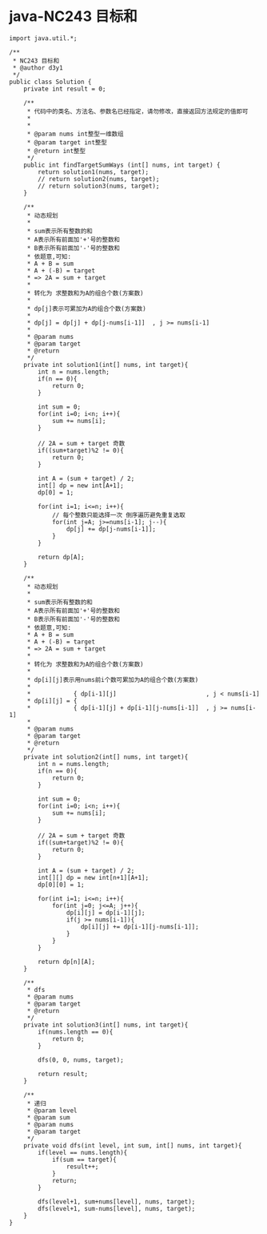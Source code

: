 # java-NC243 目标和


    import java.util.*;
    
    /**
     * NC243 目标和
     * @author d3y1
     */
    public class Solution {
        private int result = 0;
    
        /**
         * 代码中的类名、方法名、参数名已经指定，请勿修改，直接返回方法规定的值即可
         *
         *
         * @param nums int整型一维数组
         * @param target int整型
         * @return int整型
         */
        public int findTargetSumWays (int[] nums, int target) {
            return solution1(nums, target);
            // return solution2(nums, target);
            // return solution3(nums, target);
        }
    
        /**
         * 动态规划
         *
         * sum表示所有整数的和
         * A表示所有前面加'+'号的整数和
         * B表示所有前面加'-'号的整数和
         * 依题意,可知:
         * A + B = sum
         * A + (-B) = target
         * => 2A = sum + target
         *
         * 转化为 求整数和为A的组合个数(方案数)
         *
         * dp[j]表示可累加为A的组合个数(方案数)
         *
         * dp[j] = dp[j] + dp[j-nums[i-1]]  , j >= nums[i-1]
         *
         * @param nums
         * @param target
         * @return
         */
        private int solution1(int[] nums, int target){
            int n = nums.length;
            if(n == 0){
                return 0;
            }
    
            int sum = 0;
            for(int i=0; i<n; i++){
                sum += nums[i];
            }
    
            // 2A = sum + target 奇数
            if((sum+target)%2 != 0){
                return 0;
            }
    
            int A = (sum + target) / 2;
            int[] dp = new int[A+1];
            dp[0] = 1;
    
            for(int i=1; i<=n; i++){
                // 每个整数只能选择一次 倒序遍历避免重复选取
                for(int j=A; j>=nums[i-1]; j--){
                    dp[j] += dp[j-nums[i-1]];
                }
            }
    
            return dp[A];
        }
    
        /**
         * 动态规划
         *
         * sum表示所有整数的和
         * A表示所有前面加'+'号的整数和
         * B表示所有前面加'-'号的整数和
         * 依题意,可知:
         * A + B = sum
         * A + (-B) = target
         * => 2A = sum + target
         *
         * 转化为 求整数和为A的组合个数(方案数)
         *
         * dp[i][j]表示用nums前i个数可累加为A的组合个数(方案数)
         *
         *            { dp[i-1][j]                         , j < nums[i-1]
         * dp[i][j] = {
         *            { dp[i-1][j] + dp[i-1][j-nums[i-1]]  , j >= nums[i-1]
         *
         * @param nums
         * @param target
         * @return
         */
        private int solution2(int[] nums, int target){
            int n = nums.length;
            if(n == 0){
                return 0;
            }
    
            int sum = 0;
            for(int i=0; i<n; i++){
                sum += nums[i];
            }
    
            // 2A = sum + target 奇数
            if((sum+target)%2 != 0){
                return 0;
            }
    
            int A = (sum + target) / 2;
            int[][] dp = new int[n+1][A+1];
            dp[0][0] = 1;
    
            for(int i=1; i<=n; i++){
                for(int j=0; j<=A; j++){
                    dp[i][j] = dp[i-1][j];
                    if(j >= nums[i-1]){
                        dp[i][j] += dp[i-1][j-nums[i-1]];
                    }
                }
            }
    
            return dp[n][A];
        }
    
        /**
         * dfs
         * @param nums
         * @param target
         * @return
         */
        private int solution3(int[] nums, int target){
            if(nums.length == 0){
                return 0;
            }
    
            dfs(0, 0, nums, target);
    
            return result;
        }
    
        /**
         * 递归
         * @param level
         * @param sum
         * @param nums
         * @param target
         */
        private void dfs(int level, int sum, int[] nums, int target){
            if(level == nums.length){
                if(sum == target){
                    result++;
                }
                return;
            }
    
            dfs(level+1, sum+nums[level], nums, target);
            dfs(level+1, sum-nums[level], nums, target);
        }
    }

  

